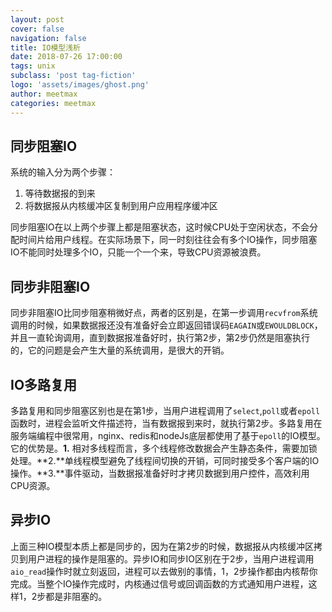```yaml
---
layout: post
cover: false
navigation: false
title: IO模型浅析
date: 2018-07-26 17:00:00
tags: unix
subclass: 'post tag-fiction'
logo: 'assets/images/ghost.png'
author: meetmax
categories: meetmax
---
```


## 同步阻塞IO
系统的输入分为两个步骤：
1. 等待数据报的到来
2. 将数据报从内核缓冲区复制到用户应用程序缓冲区

同步阻塞IO在以上两个步骤上都是阻塞状态，这时候CPU处于空闲状态，不会分配时间片给用户线程。在实际场景下，同一时刻往往会有多个IO操作，同步阻塞IO不能同时处理多个IO，只能一个一个来，导致CPU资源被浪费。

## 同步非阻塞IO
同步非阻塞IO比同步阻塞稍微好点，两者的区别是，在第一步调用`recvfrom`系统调用的时候，如果数据报还没有准备好会立即返回错误码`EAGAIN`或`EWOULDBLOCK`，并且一直轮询调用，直到数据报准备好时，执行第2步，第2步仍然是阻塞执行的，它的问题是会产生大量的系统调用，是很大的开销。


## IO多路复用
多路复用和同步阻塞区别也是在第1步，当用户进程调用了`select`,`poll`或者`epoll`函数时，进程会监听文件描述符，当有数据报到来时，就执行第2步。多路复用在服务端编程中很常用，nginx、redis和nodeJs底层都使用了基于`epoll`的IO模型。它的优势是。**1.** 相对多线程而言，多个线程修改数据会产生静态条件，需要加锁处理。**2.**单线程模型避免了线程间切换的开销，可同时接受多个客户端的IO操作。**3.**事件驱动，当数据报准备好时才拷贝数据到用户控件，高效利用CPU资源。

## 异步IO
上面三种IO模型本质上都是同步的，因为在第2步的时候，数据报从内核缓冲区拷贝到用户进程的操作是阻塞的。异步IO和同步IO区别在于2步，当用户进程调用`aio_read`操作时就立刻返回，进程可以去做别的事情，1，2步操作都由内核帮你完成。当整个IO操作完成时，内核通过信号或回调函数的方式通知用户进程，这样1，2步都是非阻塞的。


